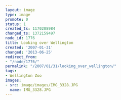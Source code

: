 ```yaml
---
layout: image
type: image
promote: 0
status: 1
created_ts: 1170208984
changed_ts: 1372159497
node_id: 1776
title: Looking over Wellington
created: '2007-01-31'
changed: '2013-06-25'
redirect_from:
- "/node/1776/"
permalink: "/2007/01/31/looking_over_wellington/"
tags:
- Wellington Zoo
images:
- src: image/images/IMG_3328.JPG
  name: IMG_3328.JPG
---
```


